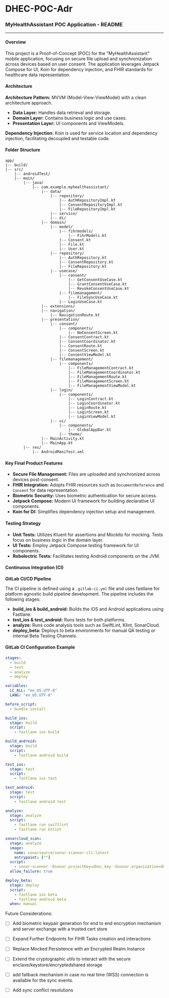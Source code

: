 
# DHEC-POC-Adr
### MyHealthAssistant POC Application - README

---

#### Overview   

This project is a Proof-of-Concept (POC) for the "MyHealthAssistant" mobile application, focusing on secure file upload and synchronization across devices based on user consent. The application leverages Jetpack Compose for UI, Koin for dependency injection, and FHIR standards for healthcare data representation.

#### Architecture

**Architecture Pattern:** MVVM (Model-View-ViewModel) with a clean architecture approach.

- **Data Layer:** Handles data retrieval and storage.
- **Domain Layer:** Contains business logic and use cases.
- **Presentation Layer:** UI components and ViewModels.

**Dependency Injection:** Koin is used for service location and dependency injection, facilitating decoupled and testable code.

#### Folder Structure

```
app/
|-- build/
|-- src/
    |-- androidTest/
    |-- main/
        |-- java/
            |-- com.example.myhealthassistant/
                |-- data/
                    |-- repository/
                        |-- AuthRepositoryImpl.kt
                        |-- ConsentRepositoryImpl.kt
                        |-- FileRepositoryImpl.kt
                    |-- service/
                    |-- di/
                |-- domain/
                    |-- model/
                        |-- fihrmodels/
                            |-- FihrModels.kt
                        |-- Consent.kt
                        |-- File.kt
                        |-- User.kt
                    |-- repository/
                        |-- AuthRepository.kt
                        |-- ConsentRepository.kt
                        |-- FileRepository.kt
                    |-- usecase/
                        |-- consent/
                            |-- GetConsentUseCase.kt
                            |-- GrantConsentUseCase.kt
                            |-- RevokeConsentUseCase.kt
                        |-- filemanagement/
                            |-- FileSyncUseCase.kt
                        |-- LoginUseCase.kt
                |-- extensions/
                |-- navigation/
                    |-- NavigationRoute.kt
                |-- presentation/
                    |-- consent/
                        |-- components/
                            |-- NoConsentScreen.kt
                        |-- ConsentContract.kt
                        |-- ConsentCoordinator.kt
                        |-- ConsentRoute.kt
                        |-- ConsentScreen.kt
                        |-- ConsentViewModel.kt
                    |-- filemanagement/
                        |-- components/
                            |-- FileManagementContract.kt
                            |-- FileManagementCoordinator.kt
                            |-- FileManagementRoute.kt
                            |-- FileManagementScreen.kt
                            |-- FileManagementViewModel.kt
                    |-- login/
                        |-- components/
                            |-- LoginContract.kt
                            |-- LoginCoordinator.kt
                            |-- LoginRoute.kt
                            |-- LoginScreen.kt
                            |-- LoginViewModel.kt
                    |-- ui/
                        |-- components/
                            |-- GlobalAppBar.kt
                        |-- theme/
                |-- MainActivity.kt
                |-- MainApp.kt
        |-- res/
            |-- AndroidManifest.xml
```

#### Key Final Product Features

- **Secure File Management:** Files are uploaded and synchronized across devices post-consent.
- **FHIR Integration:** Adopts FHIR resources such as `DocumentReference` and `Consent` for data representation.
- **Biometric Security:** Uses biometric authentication for secure access.
- **Jetpack Compose:** Modern UI framework for building declarative UI components.
- **Koin for DI:** Simplifies dependency injection setup and management.

#### Testing Strategy

- **Unit Tests:** Utilizes Kluent for assertions and Mockito for mocking. Tests focus on business logic in the domain layer.
- **UI Tests:** Employ Jetpack Compose testing framework for UI components.
- **Robolectric Tests:** Facilitates testing Android components on the JVM.

#### Continuous Integration (CI)

**GitLab CI/CD Pipeline**

The CI pipeline is defined using a `.gitlab-ci.yml` file and uses fastlane for platform agnostic build pipeline development. The pipeline includes the following stages:

- **build_ios & build_android:** Builds the iOS and Android applications using Fastlane.
- **test_ios & test_android:** Runs tests for both platforms.
- **analyze:** Runs code analysis tools such as SwiftLint, Klint, SonarCloud.
- **deploy_beta:** Deploys to beta environments for manual QA testing or internal Beta Testing Channels.

#### GitLab CI Configuration Example

```yaml
stages:
  - build
  - test
  - analyze
  - deploy

variables:
  LC_ALL: "en_US.UTF-8"
  LANG: "en_US.UTF-8"

before_script:
  - bundle install

build_ios:
  stage: build
  script:
    - fastlane ios build

build_android:
  stage: build
  script:
    - fastlane android build

test_ios:
  stage: test
  script:
    - fastlane ios test

test_android:
  stage: test
  script:
    - fastlane android test

analyze:
  stage: analyze
  script:
    - fastlane run swiftlint
    - fastlane run ktlint

sonarcloud_scan:
  stage: analyze
  image:
    name: sonarsource/sonar-scanner-cli:latest
    entrypoint: [""]
  script:
    - sonar-scanner -Dsonar.projectKey=dhec_key -Dsonar.organization=dhec_key -Dsonar.sources=./src -Dsonar.host.url=https://sonarcloud.io -Dsonar.login=$SONAR_TOKEN
  allow_failure: true

deploy_beta:
  stage: deploy
  script:
    - fastlane ios beta
    - fastlane android beta
  when: manual
```


Future Considerations:

 - [ ] Add biometric keypair generation for end to end encryption mechanism and server exchange with a trusted cert store
 - [ ] Expand Further Endpoints for FIHR Tasks creation and interactions
 - [ ] Replace Mocked Persistence with an Encrypted Realm Instance
 - [ ] Extend the cryptographic utils to interact with the secure enclave/keystore/encryptedshared storage
 - [ ] add fallback mechanism in case no real time (WSS) connection is available for the sync events.
 - [ ] Add sync conflict resolutions


